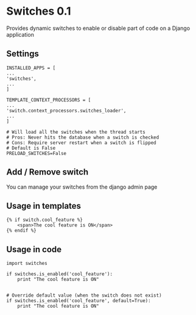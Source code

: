 Switches 0.1
==============

Provides dynamic switches to enable or disable part of code on a Django application

Settings
--------

    INSTALLED_APPS = [
    ...
    'switches',
    ...
    ]

    TEMPLATE_CONTEXT_PROCESSORS = [
    ...
    'switch.context_processors.switches_loader',
    ...
    ]

    # Will load all the switches when the thread starts
    # Pros: Never hits the database when a switch is checked
    # Cons: Require server restart when a switch is flipped
    # Default is False
    PRELOAD_SWITCHES=False


Add / Remove switch
-------------------

You can manage your switches from the django admin page


Usage in templates
------------------

    {% if switch.cool_feature %}
        <span>The cool feature is ON</span>
    {% endif %}


Usage in code
-------------

    import switches

    if switches.is_enabled('cool_feature'):
        print "The cool feature is ON"


    # Override default value (when the switch does not exist)
    if switches.is_enabled('cool_feature', default=True):
        print "The cool feature is ON"

        
